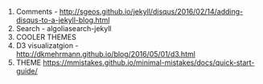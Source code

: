 

1. Comments -  http://sgeos.github.io/jekyll/disqus/2016/02/14/adding-disqus-to-a-jekyll-blog.html
2. Search - algoliasearch-jekyll
3. COOLER THEMES 
4. D3 visualizatgion - http://dkmehrmann.github.io/blog/2016/05/01/d3.html
5. THEME https://mmistakes.github.io/minimal-mistakes/docs/quick-start-guide/ 